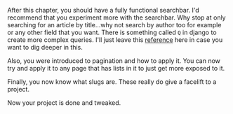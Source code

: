 After this chapter, you should have a fully functional searchbar. I'd recommend that you experiment more with the searchbar. Why stop at only searching for an article by title...why not search by author too for example or any other field that you want. There is something called `Q` in django to create more complex queries. I'll just leave this [reference](https://docs.djangoproject.com/en/2.2/topics/db/queries/#complex-lookups-with-q-objects) here in case you want to dig deeper in this.


Also, you were introduced to pagination and how to apply it. You can now try and apply it to any page that has lists in it to just get more exposed to it.


Finally, you now know what slugs are. These really do give a facelift to a project.

Now your project is done and tweaked.
